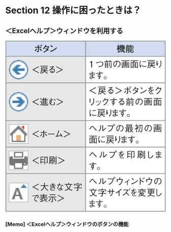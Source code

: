 # Section 12 操作に困ったときは？

## ＜Excelヘルプ＞ウィンドウを利用する

![](003.png)

### [Memo] ＜Excelヘルプ＞ウィンドウのボタンの機能


